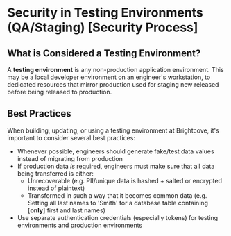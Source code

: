 # Security in Testing Environments (QA/Staging) [Security Process]

## What is Considered a Testing Environment?

A **testing environment** is any non-production application environment. This may be a local developer environment on an engineer's workstation, to dedicated resources that mirror production used for staging new released before being released to production.
## Best Practices

When building, updating, or using a testing environment at Brightcove, it's important to consider several best practices:
- Whenever possible, engineers should generate fake/test data values instead of migrating from production
- If production data _is_ required, engineers must make sure that all data being transferred is either:
  - Unrecoverable (e.g. PII/unique data is hashed + salted or encrypted instead of plaintext)
  - Transformed in such a way that it becomes common data (e.g. Setting all last names to 'Smith' for a database table containing [**only**] first and last names)
- Use separate authentication credentials (especially tokens) for testing environments and production environments
